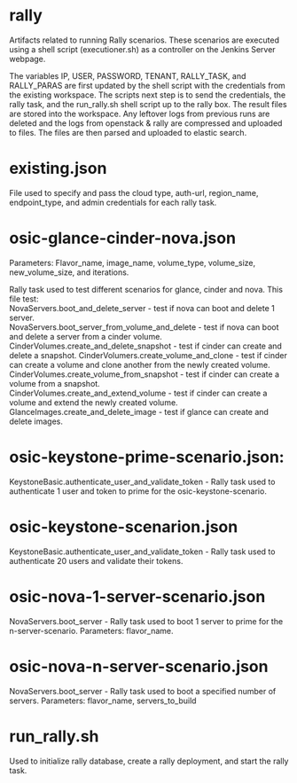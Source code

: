 # rally
Artifacts related to running Rally scenarios. These scenarios are executed using a shell script (executioner.sh) as a controller on the Jenkins Server webpage. 

The variables IP, USER, PASSWORD, TENANT, RALLY_TASK, and RALLY_PARAS are first updated by the shell script with the credentials from the existing workspace. The  scripts next step is to send the credentials, the rally task, and the run_rally.sh shell script up to the rally box. 
The result files are stored into the workspace. Any leftover logs from previous runs are deleted and the logs from openstack & rally are compressed and uploaded to files. The files are then parsed and uploaded to elastic search.

# existing.json 
File used to specify and pass the cloud type, auth-url, region_name, endpoint_type, and admin credentials for each rally task.

# osic-glance-cinder-nova.json
Parameters: Flavor_name, image_name, volume_type, volume_size, new_volume_size, and iterations.

Rally task used to test different scenarios for glance, cinder and nova. This file test:   
NovaServers.boot_and_delete_server - test if nova can boot and delete 1 server.   
NovaServers.boot_server_from_volume_and_delete - test if nova can boot and delete a server from a cinder volume.   
CinderVolumes.create_and_delete_snapshot - test if cinder can create and delete a snapshot.
CinderVolumers.create_volume_and_clone - test if cinder can create a volume and clone another from the newly created volume.  
CinderVolumes.create_volume_from_snapshot - test if cinder can create a volume from a snapshot.  
CinderVolumes.create_and_extend_volume - test if cinder can create a volume and extend the newly created volume.   
GlanceImages.create_and_delete_image  - test if glance can create and delete images.

# osic-keystone-prime-scenario.json:
KeystoneBasic.authenticate_user_and_validate_token - Rally task used to authenticate 1 user and token to prime for the osic-keystone-scenario.

# osic-keystone-scenarion.json
KeystoneBasic.authenticate_user_and_validate_token - Rally task used to authenticate 20 users and validate their tokens.

# osic-nova-1-server-scenario.json
NovaServers.boot_server - Rally task used to boot 1 server to prime for the n-server-scenario. 
Parameters: flavor_name.

# osic-nova-n-server-scenario.json
NovaServers.boot_server - Rally task used to boot a specified number of servers.
Parameters: flavor_name, servers_to_build

# run_rally.sh
Used to initialize rally database, create a rally deployment, and start the rally task.
